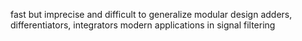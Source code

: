 fast but imprecise and difficult to generalize
modular design
adders, differentiators, integrators
modern applications in signal filtering